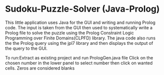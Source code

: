 # Sudoku-Puzzle-Solver (Java-Prolog)
This little application uses Java for the GUI and writing and running Prolog code. The input is taken from the GUI then used to systematically write a Prolog file to solve the puzzle using the Prolog Constraint Logic Programming over Finite Domains(CLPFD) library. The java code also runs the the Prolog query using the jpl7 library and then displays the output of the query to the GUI.

To run:Extract as existing project and run PrologGen.java file
Click on the chosen number in the lower panel to select number then click on wanted cells. Zeros are considered blanks 

